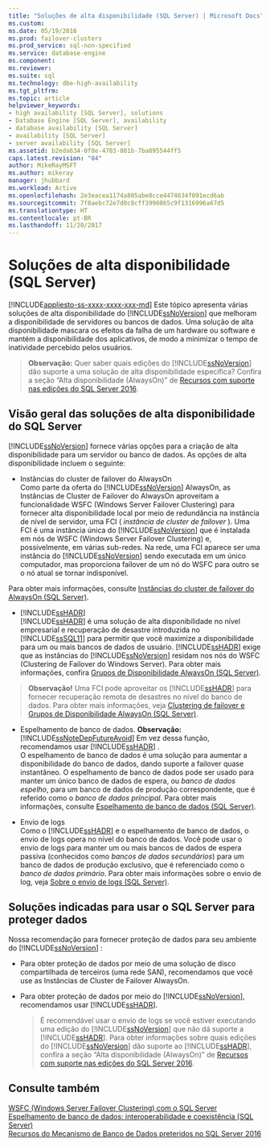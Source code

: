 ```yaml
---
title: "Soluções de alta disponibilidade (SQL Server) | Microsoft Docs"
ms.custom: 
ms.date: 05/19/2016
ms.prod: failover-clusters
ms.prod_service: sql-non-specified
ms.service: database-engine
ms.component: 
ms.reviewer: 
ms.suite: sql
ms.technology: dbe-high-availability
ms.tgt_pltfrm: 
ms.topic: article
helpviewer_keywords:
- high availability [SQL Server], solutions
- Database Engine [SQL Server], availability
- database availability [SQL Server]
- availability [SQL Server]
- server availability [SQL Server]
ms.assetid: b2eda634-0f8e-4703-801b-7ba895544ff5
caps.latest.revision: "84"
author: MikeRayMSFT
ms.author: mikeray
manager: jhubbard
ms.workload: Active
ms.openlocfilehash: 2e3eacea1174a805abe0cce4474634f091ecd6ab
ms.sourcegitcommit: 7f8aebc72e7d0c8cff3990865c9f1316996a67d5
ms.translationtype: HT
ms.contentlocale: pt-BR
ms.lasthandoff: 11/20/2017
---
```

# <a name="high-availability-solutions-sql-server"></a>Soluções de alta disponibilidade (SQL Server)
[!INCLUDE[appliesto-ss-xxxx-xxxx-xxx-md](../../includes/appliesto-ss-xxxx-xxxx-xxx-md.md)] Este tópico apresenta várias soluções de alta disponibilidade do [!INCLUDE[ssNoVersion](../../includes/ssnoversion-md.md)] que melhoram a disponibilidade de servidores ou bancos de dados. Uma solução de alta disponibilidade mascara os efeitos da falha de um hardware ou software e mantém a disponibilidade dos aplicativos, de modo a minimizar o tempo de inatividade percebido pelos usuários.    
    
   
>  **Observação:** Quer saber quais edições do [!INCLUDE[ssNoVersion](../../includes/ssnoversion-md.md)] dão suporte a uma solução de alta disponibilidade específica? Confira a seção “Alta disponibilidade (AlwaysOn)” de [Recursos com suporte nas edições do SQL Server 2016](~/sql-server/editions-and-supported-features-for-sql-server-2016.md).    
     
    
##  <a name="TermsAndDefinitions"></a> Visão geral das soluções de alta disponibilidade do SQL Server    
 [!INCLUDE[ssNoVersion](../../includes/ssnoversion-md.md)] fornece várias opções para a criação de alta disponibilidade para um servidor ou banco de dados. As opções de alta disponibilidade incluem o seguinte:    
    
*  Instâncias do cluster de failover do AlwaysOn    
 Como parte da oferta do [!INCLUDE[ssNoVersion](../../includes/ssnoversion-md.md)] AlwaysOn, as Instâncias de Cluster de Failover do AlwaysOn aproveitam a funcionalidade WSFC (Windows Server Failover Clustering) para fornecer alta disponibilidade local por meio de redundância na instância de nível de servidor, uma FCI ( *instância de cluster de failover* ). Uma FCI é uma instância única do [!INCLUDE[ssNoVersion](../../includes/ssnoversion-md.md)] que é instalada em nós de WSFC (Windows Server Failover Clustering) e, possivelmente, em várias sub-redes. Na rede, uma FCI aparece ser uma instância do [!INCLUDE[ssNoVersion](../../includes/ssnoversion-md.md)] sendo executada em um único computador, mas proporciona failover de um nó do WSFC para outro se o nó atual se tornar indisponível.    
    
 Para obter mais informações, consulte [Instâncias do cluster de failover do AlwaysOn &#40;SQL Server&#41;](../../sql-server/failover-clusters/windows/always-on-failover-cluster-instances-sql-server.md).    
    
*  [!INCLUDE[ssHADR](../../includes/sshadr-md.md)]    
 [!INCLUDE[ssHADR](../../includes/sshadr-md.md)] é uma solução de alta disponibilidade no nível empresarial e recuperação de desastre introduzida no [!INCLUDE[ssSQL11](../../includes/sssql11-md.md)] para permitir que você maximize a disponibilidade para um ou mais bancos de dados de usuário. [!INCLUDE[ssHADR](../../includes/sshadr-md.md)] exige que as instâncias do [!INCLUDE[ssNoVersion](../../includes/ssnoversion-md.md)] residam nos nós do WSFC (Clustering de Failover do Windows Server). Para obter mais informações, confira [Grupos de Disponibilidade AlwaysOn &#40;SQL Server&#41;](../../database-engine/availability-groups/windows/always-on-availability-groups-sql-server.md).    
    
  
>  **Observação!** Uma FCI pode aproveitar os [!INCLUDE[ssHADR](../../includes/sshadr-md.md)] para fornecer recuperação remota de desastres no nível do banco de dados. Para obter mais informações, veja [Clustering de failover e Grupos de Disponibilidade AlwaysOn &#40;SQL Server&#41;](../../database-engine/availability-groups/windows/failover-clustering-and-always-on-availability-groups-sql-server.md).    
    
*  Espelhamento de banco de dados. **Observação:** [!INCLUDE[ssNoteDepFutureAvoid](../../includes/ssnotedepfutureavoid-md.md)] Em vez dessa função, recomendamos usar [!INCLUDE[ssHADR](../../includes/sshadr-md.md)] .     
O espelhamento de banco de dados é uma solução para aumentar a disponibilidade do banco de dados, dando suporte a failover quase instantâneo. O espelhamento de banco de dados pode ser usado para manter um único banco de dados de espera, ou *banco de dados espelho*, para um banco de dados de produção correspondente, que é referido como o *banco de dados principal*. Para obter mais informações, consulte [Espelhamento de banco de dados &#40;SQL Server&#41;](../../database-engine/database-mirroring/database-mirroring-sql-server.md).    
    
*  Envio de logs    
 Como o [!INCLUDE[ssHADR](../../includes/sshadr-md.md)] e o espelhamento de banco de dados, o envio de logs opera no nível do banco de dados. Você pode usar o envio de logs para manter um ou mais bancos de dados de espera passiva (conhecidos como *bancos de dados secundários*) para um banco de dados de produção exclusivo, que é referenciado como o *banco de dados primário*. Para obter mais informações sobre o envio de log, veja [Sobre o envio de logs &#40;SQL Server&#41;](../../database-engine/log-shipping/about-log-shipping-sql-server.md).    
    
##  <a name="RecommendedSolutions"></a> Soluções indicadas para usar o SQL Server para proteger dados    
 Nossa recomendação para fornecer proteção de dados para seu ambiente do [!INCLUDE[ssNoVersion](../../includes/ssnoversion-md.md)] :    
    
-   Para obter proteção de dados por meio de uma solução de disco compartilhada de terceiros (uma rede SAN), recomendamos que você use as Instâncias de Cluster de Failover AlwaysOn.    
    
-   Para obter proteção de dados por meio do [!INCLUDE[ssNoVersion](../../includes/ssnoversion-md.md)], recomendamos usar [!INCLUDE[ssHADR](../../includes/sshadr-md.md)].    
    
       >  É recomendável usar o envio de logs se você estiver executando uma edição do [!INCLUDE[ssNoVersion](../../includes/ssnoversion-md.md)] que não dá suporte a [!INCLUDE[ssHADR](../../includes/sshadr-md.md)]. Para obter informações sobre quais edições do [!INCLUDE[ssNoVersion](../../includes/ssnoversion-md.md)] dão suporte ao [!INCLUDE[ssHADR](../../includes/sshadr-md.md)], confira a seção “Alta disponibilidade (AlwaysOn)” de [Recursos com suporte nas edições do SQL Server 2016](~/sql-server/editions-and-supported-features-for-sql-server-2016.md).    
    
## <a name="see-also"></a>Consulte também    
 [WSFC &#40;Windows Server Failover Clustering&#41; com o SQL Server](../../sql-server/failover-clusters/windows/windows-server-failover-clustering-wsfc-with-sql-server.md)     
 [Espelhamento de banco de dados: interoperabilidade e coexistência &#40;SQL Server&#41;](../../database-engine/database-mirroring/database-mirroring-interoperability-and-coexistence-sql-server.md)     
 [Recursos do Mecanismo de Banco de Dados preteridos no SQL Server 2016](../../database-engine/deprecated-database-engine-features-in-sql-server-2016.md)    
    
  

